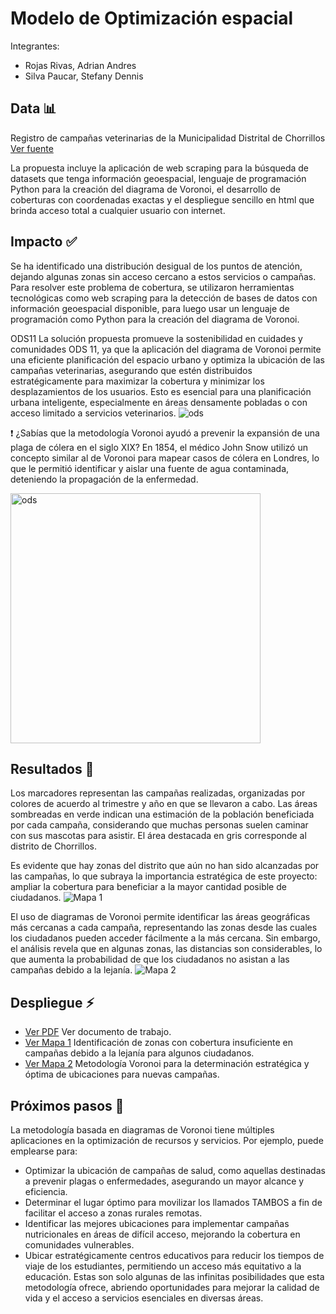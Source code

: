 # Modelo de Optimización espacial

Integrantes:
* Rojas Rivas, Adrian Andres
* Silva Paucar, Stefany Dennis

## Data 📊
Registro de campañas veterinarias de la Municipalidad Distrital de Chorrillos [Ver fuente](https://www.datosabiertos.gob.pe/dataset/registro-de-campa%C3%B1as-veterinarias-de-la-municipalidad-distrital-del-chorrillos-mdch)

La propuesta incluye la aplicación de web scraping para la búsqueda de datasets que tenga información geoespacial, lenguaje de programación Python para la creación del diagrama de Voronoi, el desarrollo de coberturas con coordenadas exactas y el despliegue sencillo en html que brinda acceso total a cualquier usuario con internet.

## Impacto ✅
Se ha identificado una distribución desigual de los puntos de atención, dejando algunas zonas sin acceso cercano a estos servicios o campañas. Para resolver este problema de cobertura, se utilizaron herramientas tecnológicas como web scraping para la detección de bases de datos con información geoespacial disponible, para luego usar un lenguaje de programación como Python para la creación del diagrama de Voronoi.

ODS11
La solución propuesta promueve la sostenibilidad en cuidades y comunidades ODS 11, ya que la aplicación del diagrama de Voronoi permite una eficiente planificación del espacio urbano y optimiza la ubicación de las campañas veterinarias, asegurando que estén distribuidos estratégicamente para maximizar la cobertura y minimizar los desplazamientos de los usuarios. Esto es esencial para una planificación urbana inteligente, especialmente en áreas densamente pobladas o con acceso limitado a servicios veterinarios.
![ods](https://github.com/user-attachments/assets/144da0be-d643-4a79-abd1-952499cbe1b8)

❗️ ¿Sabías que la metodología Voronoi ayudó a prevenir la expansión de una plaga de cólera en el siglo XIX?
En 1854, el médico John Snow utilizó un concepto similar al de Voronoi para mapear casos de cólera en Londres, lo que le permitió identificar y aislar una fuente de agua contaminada, deteniendo la propagación de la enfermedad.

<img src="https://github.com/user-attachments/assets/144da0be-d643-4a79-abd1-952499cbe1b8" alt="ods" width="400"/>



## Resultados 🚀
Los marcadores representan las campañas realizadas, organizadas por colores de acuerdo al trimestre y año en que se llevaron a cabo. Las áreas sombreadas en verde indican una estimación de la población beneficiada por cada campaña, considerando que muchas personas suelen caminar con sus mascotas para asistir. El área destacada en gris corresponde al distrito de Chorrillos.

Es evidente que hay zonas del distrito que aún no han sido alcanzadas por las campañas, lo que subraya la importancia estratégica de este proyecto: ampliar la cobertura para beneficiar a la mayor cantidad posible de ciudadanos.
![Mapa 1](https://github.com/user-attachments/assets/8af0c2d8-2b7b-45ee-9817-49e220c97e03)

El uso de diagramas de Voronoi permite identificar las áreas geográficas más cercanas a cada campaña, representando las zonas desde las cuales los ciudadanos pueden acceder fácilmente a la más cercana. Sin embargo, el análisis revela que en algunas zonas, las distancias son considerables, lo que aumenta la probabilidad de que los ciudadanos no asistan a las campañas debido a la lejanía.
![Mapa 2](https://github.com/user-attachments/assets/639b5bb1-59ad-41c3-8417-448f8a8ddb04)

## Despliegue ⚡️
* [Ver PDF](https://theadrianro.github.io/dataton2024/modelo.pdf) Ver documento de trabajo.
* [Ver Mapa 1](https://theadrianro.github.io/dataton2024/map1.html) Identificación de zonas con cobertura insuficiente en campañas debido a la lejanía para algunos ciudadanos.
* [Ver Mapa 2](https://theadrianro.github.io/dataton2024/map2.html) Metodología Voronoi para la determinación estratégica y óptima de ubicaciones para nuevas campañas.

## Próximos pasos 🧠
La metodología basada en diagramas de Voronoi tiene múltiples aplicaciones en la optimización de recursos y servicios. Por ejemplo, puede emplearse para:
* Optimizar la ubicación de campañas de salud, como aquellas destinadas a prevenir plagas o enfermedades, asegurando un mayor alcance y eficiencia.
* Determinar el lugar óptimo para movilizar los llamados TAMBOS a fin de facilitar el acceso a zonas rurales remotas.
* Identificar las mejores ubicaciones para implementar campañas nutricionales en áreas de difícil acceso, mejorando la cobertura en comunidades vulnerables.
* Ubicar estratégicamente centros educativos para reducir los tiempos de viaje de los estudiantes, permitiendo un acceso más equitativo a la educación.
Estas son solo algunas de las infinitas posibilidades que esta metodología ofrece, abriendo oportunidades para mejorar la calidad de vida y el acceso a servicios esenciales en diversas áreas.

